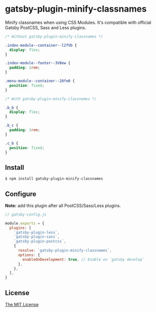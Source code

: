 # gatsby-plugin-minify-classnames

Minify classnames when using CSS Modules. It's compatible with official Gatsby PostCSS, Sass and Less plugins.

```css
/* Without gatsby-plugin-minify-classnames */

.index-module--container--l2fVb {
  display: flex;
}

.index-module--footer--3V8ew {
  padding: 1rem;
}

.menu-module--container--28fe0 {
  position: fixed;
}

/* With gatsby-plugin-minify-classnames */

.b_b {
  display: flex;
}

.b_c {
  padding: 1rem;
}

.c_b {
  position: fixed;
}
```

## Install

```bash
$ npm install gatsby-plugin-minify-classnames
```

## Configure

__Note:__ add this plugin after all PostCSS/Sass/Less plugins.

```javascript
// gatsby-config.js

module.exports = {
  plugins: [
    `gatsby-plugin-less`,
    `gatsby-plugin-sass`,
    `gatsby-plugin-postcss`,
    {
      resolve: `gatsby-plugin-minify-classnames`,
      options: {
        enableOnDevelopment: true, // Enable on `gatsby develop`
      },
    },
  ],
}
```

## License

[The MIT License](./LICENSE)
